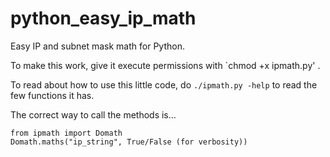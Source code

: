 # python_easy_ip_math
Easy IP and subnet mask math for Python.

To make this work, give it execute permissions with `chmod +x ipmath.py' . 

To read about how to use this little code, do `./ipmath.py -help` to read the few functions it has.


The correct way to call the methods is...
```
from ipmath import Domath
Domath.maths("ip_string", True/False (for verbosity))
```
